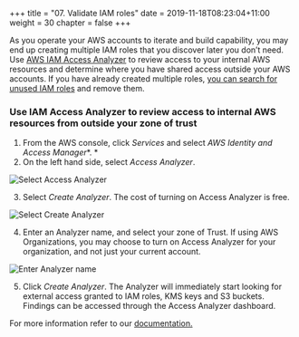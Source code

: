 +++
title = "07. Validate IAM roles"
date = 2019-11-18T08:23:04+11:00
weight = 30
chapter = false
+++

As you operate your AWS accounts to iterate and build capability, you may end up creating multiple IAM roles that you discover later you don’t need. Use [AWS IAM Access Analyzer](https://aws.amazon.com/iam/features/analyze-access/) to review access to your internal AWS resources and determine where you have shared access outside your AWS accounts. If you have already created multiple roles, [you can search for unused IAM roles](https://aws.amazon.com/blogs/security/continuously-monitor-unused-iam-roles-aws-config/) and remove them.

### Use IAM Access Analyzer to review access to internal AWS resources from outside your zone of trust

1. From the AWS console, click *Services* and select *AWS Identity and Access Manager**. *
2. On the left hand side, select *Access Analyzer*.

![Select Access Analyzer](/images/Module-7-Image-1.png)

3. Select *Create Analyzer*. The cost of turning on Access Analyzer is free. 

![Select Create Analyzer](/images/Module-7-Image-2.png)

4. Enter an Analyzer name, and select your zone of Trust. If using AWS Organizations, you may choose to turn on Access Analyzer for your organization, and not just your current account. 

![Enter Analyzer name](/images/Module-7-Image-3.png)

5. Click *Create Analyzer*. The Analyzer will immediately start looking for external access granted to IAM roles, KMS keys and S3 buckets. Findings can be accessed through the Access Analyzer dashboard. 

For more information refer to our [documentation.](https://docs.aws.amazon.com/IAM/latest/UserGuide/what-is-access-analyzer.html)